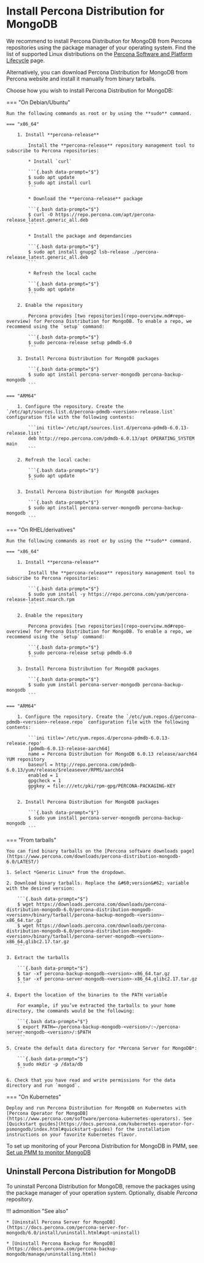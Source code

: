 # Install Percona Distribution for MongoDB

We recommend to install Percona Distribution for MongoDB from Percona repositories using the package manager of your operating system. Find the list of supported Linux distributions on the [Percona Software and Platform Lifecycle](https://www.percona.com/services/policies/percona-software-platform-lifecycle#mongodb) page.

Alternatively, you can download Percona Distribution for MongoDB from Percona website and install it manually from binary tarballs.

Choose how you wish to install Percona Distribution for MongoDB:

=== "On Debian/Ubuntu"

    Run the following commands as root or by using the **sudo** command.

    === "x86_64"

        1. Install **percona-release**    

            Install the **percona-release** repository management tool to subscribe to Percona repositories:    

            * Install `curl`    

            ```{.bash data-prompt="$"}
            $ sudo apt update
            $ sudo apt install curl
            ```    

            * Download the **percona-release** package    

            ```{.bash data-prompt="$"}
            $ curl -O https://repo.percona.com/apt/percona-release_latest.generic_all.deb
            ```    

            * Install the package and dependancies    

            ```{.bash data-prompt="$"}
            $ sudo apt install gnupg2 lsb-release ./percona-release_latest.generic_all.deb
            ```    

            * Refresh the local cache    

            ```{.bash data-prompt="$"}
            $ sudo apt update
            ```    

        2. Enable the repository    

            Percona provides [two repositories](repo-overview.md#repo-overview) for Percona Distribution for MongoDB. To enable a repo, we recommend using the `setup` command:    

            ```{.bash data-prompt="$"}
            $ sudo percona-release setup pdmdb-6.0
            ```    

        3. Install Percona Distribution for MongoDB packages    

            ```{.bash data-prompt="$"}
            $ sudo apt install percona-server-mongodb percona-backup-mongodb
            ```

    === "ARM64"

        1. Configure the repository. Create the `/etc/apt/sources.list.d/percona-pdmdb-<version>-release.list` configuration file with the following contents:

            ```ini title='/etc/apt/sources.list.d/percona-pdmdb-6.0.13-release.list'
            deb http://repo.percona.com/pdmdb-6.0.13/apt OPERATING_SYSTEM main
            ```
        
        2. Refresh the local cache:

            ```{.bash data-prompt="$"}
            $ sudo apt update
            ```

        3. Install Percona Distribution for MongoDB packages    

            ```{.bash data-prompt="$"}
            $ sudo apt install percona-server-mongodb percona-backup-mongodb
            ```

=== "On RHEL/derivatives"

    Run the following commands as root or by using the **sudo** command.

    === "x86_64"

        1. Install **percona-release**    

            Install the **percona-release** repository management tool to subscribe to Percona repositories:    

            ```{.bash data-prompt="$"}
            $ sudo yum install -y https://repo.percona.com/yum/percona-release-latest.noarch.rpm
            ```    

        2. Enable the repository    

            Percona provides [two repositories](repo-overview.md#repo-overview) for Percona Distribution for MongoDB. To enable a repo, we recommend using the `setup` command:    

            ```{.bash data-prompt="$"}
            $ sudo percona-release setup pdmdb-6.0
            ```    

        3. Install Percona Distribution for MongoDB packages    

            ```{.bash data-prompt="$"}
            $ sudo yum install percona-server-mongodb percona-backup-mongodb
            ```
    
    === "ARM64"

        1. Configure the repository. Create the `/etc/yum.repos.d/percona-pdmdb-<version>-release.repo` configuration file with the following contents:

            ```ini title='/etc/yum.repos.d/percona-pdmdb-6.0.13-release.repo'
            [pdmdb-6.0.13-release-aarch64]
            name = Percona Distribution for MongoDB 6.0.13 release/aarch64 YUM repository
            baseurl = http://repo.percona.com/pdmdb-6.0.13/yum/release/$releasever/RPMS/aarch64
            enabled = 1
            gpgcheck = 1
            gpgkey = file:///etc/pki/rpm-gpg/PERCONA-PACKAGING-KEY
            ```

        2. Install Percona Distribution for MongoDB packages    

            ```{.bash data-prompt="$"}
            $ sudo yum install percona-server-mongodb percona-backup-mongodb
            ```

=== "From tarballs"

    You can find binary tarballs on the [Percona software downloads page](https://www.percona.com/downloads/percona-distribution-mongodb-6.0/LATEST/)

    1. Select *Generic Linux* from the dropdown.

    2. Download binary tarballs. Replace the &#60;version&#62; variable with the desired version:

        ```{.bash data-prompt="$"}
        $ wget https://downloads.percona.com/downloads/percona-distribution-mongodb-6.0/percona-distribution-mongodb-<version>/binary/tarball/percona-backup-mongodb-<version>-x86_64.tar.gz
        $ wget https://downloads.percona.com/downloads/percona-distribution-mongodb-6.0/percona-distribution-mongodb-<version>/binary/tarball/percona-server-mongodb-<version>-x86_64.glibc2.17.tar.gz
        ```

    3. Extract the tarballs

        ```{.bash data-prompt="$"}
        $ tar -xf percona-backup-mongodb-<version>-x86_64.tar.gz
        $ tar -xf percona-server-mongodb-<version>-x86_64.glibc2.17.tar.gz
        ```

    4. Export the location of the binaries to the PATH variable

        For example, if you’ve extracted the tarballs to your home directory, the commands would be the following:

        ```{.bash data-prompt="$"}
        $ export PATH=~/percona-backup-mongodb-<version>/:~/percona-server-mongodb-<version>/:$PATH
        ```

    5. Create the default data directory for *Percona Server for MongoDB*:

        ```{.bash data-prompt="$"}
        $ sudo mkdir -p /data/db
        ```

    6. Check that you have read and write permissions for the data directory and run `mongod`.

=== "On Kubernetes"

    Deploy and run Percona Distribution for MongoDB on Kubernetes with [Percona Operator for MongoDB](https://www.percona.com/software/percona-kubernetes-operators). See [Quickstart guides](https://docs.percona.com/kubernetes-operator-for-psmongodb/index.html#quickstart-guides) for the installation instructions on your favorite Kubernetes flavor.

To set up monitoring of your Percona Distribution for MongoDB in PMM, see [Set up PMM to monitor MongoDB](https://docs.percona.com/percona-monitoring-and-management/setting-up/client/mongodb.html)

## Uninstall Percona Distribution for MongoDB

To uninstall Percona Distribution for MongoDB, remove the packages using the package manager of your
operation system. Optionally, disable *Percona* repository.

!!! admonition "See also"

    * [Uninstall Percona Server for MongoDB](https://docs.percona.com/percona-server-for-mongodb/6.0/install/uninstall.html#apt-uninstall)

    * [Uninstall Percona Backup for MongoDB](https://docs.percona.com/percona-backup-mongodb/manage/uninstalling.html)




    


    
